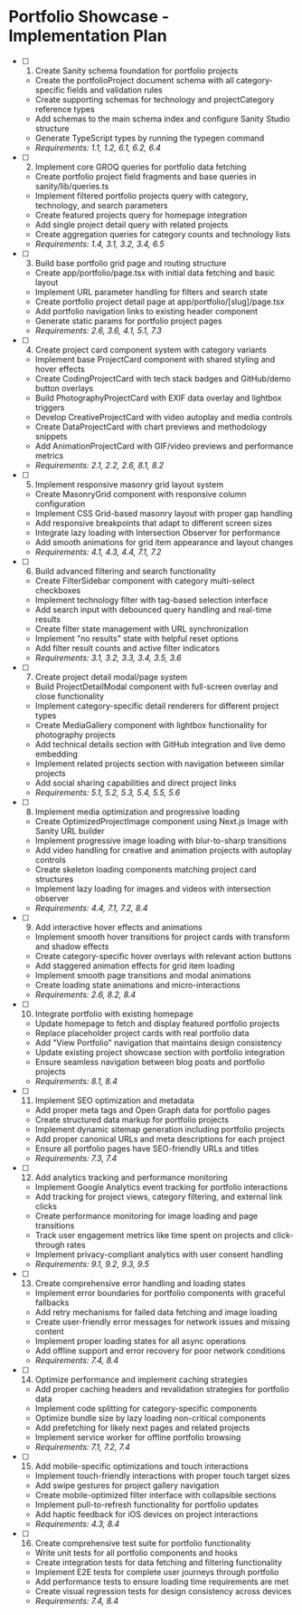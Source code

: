 # Portfolio Showcase - Implementation Plan

- [ ] 1. Create Sanity schema foundation for portfolio projects
  - Create the portfolioProject document schema with all category-specific fields and validation rules
  - Create supporting schemas for technology and projectCategory reference types
  - Add schemas to the main schema index and configure Sanity Studio structure
  - Generate TypeScript types by running the typegen command
  - _Requirements: 1.1, 1.2, 6.1, 6.2, 6.4_

- [ ] 2. Implement core GROQ queries for portfolio data fetching
  - Create portfolio project field fragments and base queries in sanity/lib/queries.ts
  - Implement filtered portfolio projects query with category, technology, and search parameters
  - Create featured projects query for homepage integration
  - Add single project detail query with related projects
  - Create aggregation queries for category counts and technology lists
  - _Requirements: 1.4, 3.1, 3.2, 3.4, 6.5_

- [ ] 3. Build base portfolio grid page and routing structure
  - Create app/portfolio/page.tsx with initial data fetching and basic layout
  - Implement URL parameter handling for filters and search state
  - Create portfolio project detail page at app/portfolio/[slug]/page.tsx
  - Add portfolio navigation links to existing header component
  - Generate static params for portfolio project pages
  - _Requirements: 2.6, 3.6, 4.1, 5.1, 7.3_

- [ ] 4. Create project card component system with category variants
  - Implement base ProjectCard component with shared styling and hover effects
  - Create CodingProjectCard with tech stack badges and GitHub/demo button overlays
  - Build PhotographyProjectCard with EXIF data overlay and lightbox triggers
  - Develop CreativeProjectCard with video autoplay and media controls
  - Create DataProjectCard with chart previews and methodology snippets
  - Add AnimationProjectCard with GIF/video previews and performance metrics
  - _Requirements: 2.1, 2.2, 2.6, 8.1, 8.2_

- [ ] 5. Implement responsive masonry grid layout system
  - Create MasonryGrid component with responsive column configuration
  - Implement CSS Grid-based masonry layout with proper gap handling
  - Add responsive breakpoints that adapt to different screen sizes
  - Integrate lazy loading with Intersection Observer for performance
  - Add smooth animations for grid item appearance and layout changes
  - _Requirements: 4.1, 4.3, 4.4, 7.1, 7.2_

- [ ] 6. Build advanced filtering and search functionality
  - Create FilterSidebar component with category multi-select checkboxes
  - Implement technology filter with tag-based selection interface
  - Add search input with debounced query handling and real-time results
  - Create filter state management with URL synchronization
  - Implement "no results" state with helpful reset options
  - Add filter result counts and active filter indicators
  - _Requirements: 3.1, 3.2, 3.3, 3.4, 3.5, 3.6_

- [ ] 7. Create project detail modal/page system
  - Build ProjectDetailModal component with full-screen overlay and close functionality
  - Implement category-specific detail renderers for different project types
  - Create MediaGallery component with lightbox functionality for photography projects
  - Add technical details section with GitHub integration and live demo embedding
  - Implement related projects section with navigation between similar projects
  - Add social sharing capabilities and direct project links
  - _Requirements: 5.1, 5.2, 5.3, 5.4, 5.5, 5.6_

- [ ] 8. Implement media optimization and progressive loading
  - Create OptimizedProjectImage component using Next.js Image with Sanity URL builder
  - Implement progressive image loading with blur-to-sharp transitions
  - Add video handling for creative and animation projects with autoplay controls
  - Create skeleton loading components matching project card structures
  - Implement lazy loading for images and videos with intersection observer
  - _Requirements: 4.4, 7.1, 7.2, 8.4_

- [ ] 9. Add interactive hover effects and animations
  - Implement smooth hover transitions for project cards with transform and shadow effects
  - Create category-specific hover overlays with relevant action buttons
  - Add staggered animation effects for grid item loading
  - Implement smooth page transitions and modal animations
  - Create loading state animations and micro-interactions
  - _Requirements: 2.6, 8.2, 8.4_

- [ ] 10. Integrate portfolio with existing homepage
  - Update homepage to fetch and display featured portfolio projects
  - Replace placeholder project cards with real portfolio data
  - Add "View Portfolio" navigation that maintains design consistency
  - Update existing project showcase section with portfolio integration
  - Ensure seamless navigation between blog posts and portfolio projects
  - _Requirements: 8.1, 8.4_

- [ ] 11. Implement SEO optimization and metadata
  - Add proper meta tags and Open Graph data for portfolio pages
  - Create structured data markup for portfolio projects
  - Implement dynamic sitemap generation including portfolio projects
  - Add proper canonical URLs and meta descriptions for each project
  - Ensure all portfolio pages have SEO-friendly URLs and titles
  - _Requirements: 7.3, 7.4_

- [ ] 12. Add analytics tracking and performance monitoring
  - Implement Google Analytics event tracking for portfolio interactions
  - Add tracking for project views, category filtering, and external link clicks
  - Create performance monitoring for image loading and page transitions
  - Track user engagement metrics like time spent on projects and click-through rates
  - Implement privacy-compliant analytics with user consent handling
  - _Requirements: 9.1, 9.2, 9.3, 9.5_

- [ ] 13. Create comprehensive error handling and loading states
  - Implement error boundaries for portfolio components with graceful fallbacks
  - Add retry mechanisms for failed data fetching and image loading
  - Create user-friendly error messages for network issues and missing content
  - Implement proper loading states for all async operations
  - Add offline support and error recovery for poor network conditions
  - _Requirements: 7.4, 8.4_

- [ ] 14. Optimize performance and implement caching strategies
  - Add proper caching headers and revalidation strategies for portfolio data
  - Implement code splitting for category-specific components
  - Optimize bundle size by lazy loading non-critical components
  - Add prefetching for likely next pages and related projects
  - Implement service worker for offline portfolio browsing
  - _Requirements: 7.1, 7.2, 7.4_

- [ ] 15. Add mobile-specific optimizations and touch interactions
  - Implement touch-friendly interactions with proper touch target sizes
  - Add swipe gestures for project gallery navigation
  - Create mobile-optimized filter interface with collapsible sections
  - Implement pull-to-refresh functionality for portfolio updates
  - Add haptic feedback for iOS devices on project interactions
  - _Requirements: 4.3, 8.4_

- [ ] 16. Create comprehensive test suite for portfolio functionality
  - Write unit tests for all portfolio components and hooks
  - Create integration tests for data fetching and filtering functionality
  - Implement E2E tests for complete user journeys through portfolio
  - Add performance tests to ensure loading time requirements are met
  - Create visual regression tests for design consistency across devices
  - _Requirements: 7.4, 8.4_